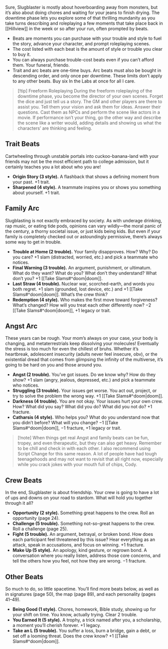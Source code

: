 Sure, Slugblaster is mostly about hoverboarding away from monsters, but it’s also about doing chores and waiting for your jeans to finish drying. The downtime phase lets you explore some of that thrilling mundanity as you take turns describing and roleplaying a few moments that take place back in [[Hillview]] in the week or so after your run, often prompted by beats.
- Beats are moments you can purchase with your trouble and style to fuel the story, advance your character, and prompt roleplaying scenes.
- The cost listed with each beat is the amount of style or trouble you clear to buy it.
- You can always purchase trouble-cost beats even if you can’t afford them. Your funeral, friendo.
- Trait and arc beats are one-time buys. Arc beats must also be bought in descending order, and only once per downtime. These limits don’t apply to any other beats. Buy six In the Labs at once for all I care.


> [!tip] Freeform Roleplaying
> During the freeform roleplaying of the downtime phase, you become the director of your own scenes. Forget the dice and just tell us a story. The GM and other players are there to assist you. Tell them your vision and ask them for ideas. Answer their questions. Cast them as NPCs and perform the scene like actors in a movie. If performance isn’t your thing, go the other way and describe the scene like a writer would, adding details and showing us what the characters’ are thinking and feeling.

## Trait Beats

Cartwheeling through unstable portals into cuckoo-banana-land with your friends may not be the most efficient path to college admission, but it certainly teaches you a lot about who you are!
- **Origin Story (3 style).** A flashback that shows a defining moment from your past. +1 trait.
- **Sharpened (4 style).** A teammate inspires you or shows you something about yourself. +1 trait.

## Family Arc

Slugblasting is not exactly embraced by society. As with underage drinking, rap music, or eating tide pods, opinions can vary wildly—the moral panic of the century, a thorny societal issue, or just kids being kids. But even if your family is completely checked out or astoundingly permissive, there’s always some way to get in trouble.
- **Trouble at Home (2 trouble).** Your family disapproves. How? Why? Do you care? +1 slam (distracted, worried, etc.) and pick a teammate who notices.
- **Final Warning (3 trouble).** An argument, punishment, or ultimatum. What do they want? What do you? What don’t they understand? What don’t you? +1 [[Take Slams#^doom|doom]].
- **Last Straw (4 trouble).** Nuclear war, scorched-earth, and words you both regret. +1 slam (grounded, lost device, etc.) and +1 [[Take Slams#^doom|doom]]. What’s the crew think?
- **Redemption (4 style).** Who makes the first move toward forgiveness? What’s changed? How will you treat each other differently now? −2 [[Take Slams#^doom|doom]], +1 legacy or trait.

## Angst Arc

These years can be rough. Your mom’s always on your case, your body is changing, and metaterrestrials keep dissolving your molecules! Eventually the stress is too much for even the chillest of bruhs. Whether it’s heartbreak, adolescent insecurity (adults never feel insecure, obv), or the existential dread that comes from glimpsing the infinity of the multiverse, it’s going to be hard on you and those around you.
- **Angst (2 trouble).** You’ve got issues. Do we know why? How do they show? +1 slam (angry, jealous, depressed, etc.) and pick a teammate who notices.
- **Struggling (3 trouble).** Your issues get worse. You act out, project, or try to solve the problem the wrong way. +1 [[Take Slams#^doom|doom]].
- **Darkness (4 trouble).** You are not okay. Your issues hurt your own crew. How? What did you say? What did you do? What did you not do? +1 fracture.
- **Catharsis (4 style).** Who helps you? What do you understand now that you didn’t before? What will you change? −1 [[Take Slams#^doom|doom]], −1 fracture, +1 legacy or trait.


> [!note] When things get real
> Angst and family beats can be fun, tropey, and even therapeutic, but they can also get heavy. Remember to be chill and check in with each other. I also recommend using Script Change for this same reason. A lot of people have had tough teenagehoods and may not want to revisit that all right now, especially while you crack jokes with your mouth full of chips, Cody.

## Crew Beats

In the end, Slugblaster is about friendship. Your crew is going to have a lot of ups and downs on your road to stardom. What will hold you together through it all?
- **Opportunity (2 style).** Something great happens to the crew. Roll an opportunity (page 24).
- **Challenge (5 trouble).** Something not-so-great happens to the crew. Roll a challenge (page 25).
- **Fight (5 trouble).** An argument, betrayal, or broken bond. How does each participant feel threatened by this issue? Hear everything as an attack, speak in accusations, and focus on winning. +1 fracture.
- **Make Up (5 style).** An apology, kind gesture, or regrown bond. A conversation where you really listen, address those core concerns, and tell the others how you feel, not how they are wrong. −1 fracture.

## Other Beats

So much to do, so little spacetime. You’ll find more beats below, as well as in signatures (page 50), the map (page 89), and each personality (pages 41–49).
- **Being Good (1 style).** Chores, homework, Bible study, showing up for your shift on time. You know, actually trying. Clear 2 trouble.
- **You Earned It (5 style).** A trophy, a trick named after you, a scholarship, a moment you’ll cherish forever. +1 legacy.
- **Take an L (5 trouble).** You suffer a loss, burn a bridge, gain a debt, or set off a looming threat. Does the crew know? +1 [[Take Slams#^doom|doom]].